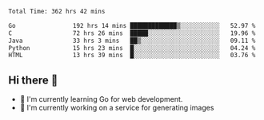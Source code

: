 <!--START_SECTION:waka-->

```txt
Total Time: 362 hrs 42 mins

Go                192 hrs 14 mins █████████████▒░░░░░░░░░░░   52.97 %
C                 72 hrs 26 mins  █████░░░░░░░░░░░░░░░░░░░░   19.96 %
Java              33 hrs 3 mins   ██▒░░░░░░░░░░░░░░░░░░░░░░   09.11 %
Python            15 hrs 23 mins  █░░░░░░░░░░░░░░░░░░░░░░░░   04.24 %
HTML              13 hrs 39 mins  █░░░░░░░░░░░░░░░░░░░░░░░░   03.76 %
```

<!--END_SECTION:waka-->

## Hi there 👋
- 🌱 I'm currently learning Go for web development.
- 🔭 I'm currently working on a service for generating images 

<!--
**prorok210/prorok210** is a ✨ _special_ ✨ repository because its `README.md` (this file) appears on your GitHub profile.

Here are some ideas to get you started:

- 🔭 I’m currently working on ...
- 🌱 I’m currently learning ...
- 👯 I’m looking to collaborate on ...
- 🤔 I’m looking for help with ...
- 💬 Ask me about ...
- 📫 How to reach me: ...
- 😄 Pronouns: ...
- ⚡ Fun fact: ...
-->
